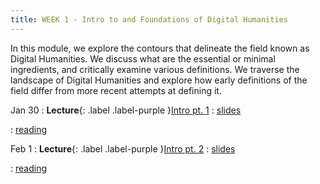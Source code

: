 ```yaml
---
title: WEEK 1 - Intro to and Foundations of Digital Humanities
---
```


In this module, we explore the contours that delineate the field known as Digital Humanities. We discuss what are the essential or minimal ingredients, and critically examine various definitions. We traverse the landscape of Digital Humanities and explore how early definitions of the field differ from more recent attempts at defining it.

Jan 30
: **Lecture**{: .label .label-purple }[Intro pt. 1](#)
  : [slides](https://docs.google.com/presentation/d/1TRt2UcYxk5XTHaz-DATS15u0hntrU5HKnMWaqPY7qUM/edit?usp=sharing) &nbsp;

  : [reading](https://app.perusall.com/courses/introdh24/_/dashboard/assignments/eaJGcQa7hgQ59t6d8) <br>

Feb 1
: **Lecture**{: .label .label-purple }[Intro pt. 2](#)
  : [slides](https://registrar.princeton.edu/course-offerings/course-details?term=1244&courseid=013536) &nbsp;

  : [reading](https://registrar.princeton.edu/course-offerings/course-details?term=1244&courseid=013536) <br>
